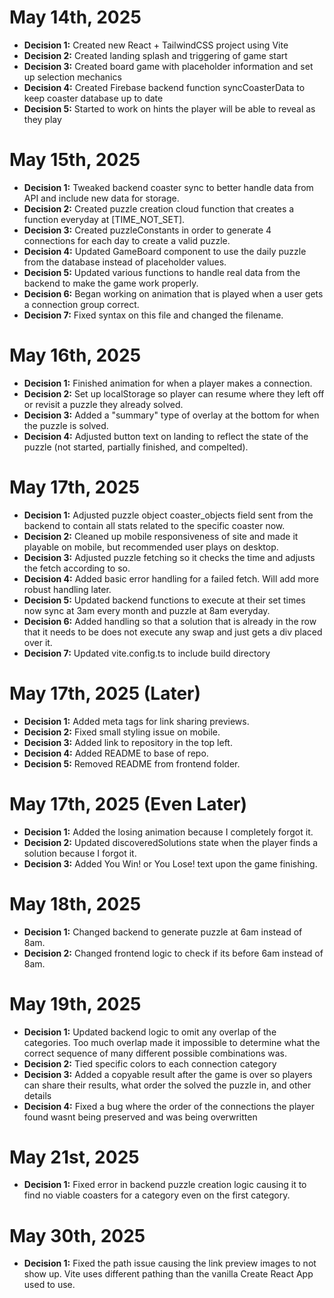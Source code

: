 # May 14th, 2025

- **Decision 1:** Created new React + TailwindCSS project using Vite
- **Decision 2:** Created landing splash and triggering of game start
- **Decision 3:** Created board game with placeholder information and set up selection mechanics
- **Decision 4:** Created Firebase backend function syncCoasterData to keep coaster database up to date
- **Decision 5:** Started to work on hints the player will be able to reveal as they play

# May 15th, 2025

- **Decision 1:** Tweaked backend coaster sync to better handle data from API and include new data for storage.
- **Decision 2:** Created puzzle creation cloud function that creates a function everyday at [TIME_NOT_SET].
- **Decision 3:** Created puzzleConstants in order to generate 4 connections for each day to create a valid puzzle.
- **Decision 4:** Updated GameBoard component to use the daily puzzle from the database instead of placeholder values.
- **Decision 5:** Updated various functions to handle real data from the backend to make the game work properly.
- **Decision 6:** Began working on animation that is played when a user gets a connection group correct.
- **Decision 7:** Fixed syntax on this file and changed the filename.

# May 16th, 2025

- **Decision 1:** Finished animation for when a player makes a connection.
- **Decision 2:** Set up localStorage so player can resume where they left off or revisit a puzzle they already solved.
- **Decision 3:** Added a "summary" type of overlay at the bottom for when the puzzle is solved.
- **Decision 4:** Adjusted button text on landing to reflect the state of the puzzle (not started, partially finished, and compelted).

# May 17th, 2025

- **Decision 1:** Adjusted puzzle object coaster_objects field sent from the backend to contain all stats related to the specific coaster now.
- **Decision 2:** Cleaned up mobile responsiveness of site and made it playable on mobile, but recommended user plays on desktop.
- **Decision 3:** Adjusted puzzle fetching so it checks the time and adjusts the fetch according to so.
- **Decision 4:** Added basic error handling for a failed fetch. Will add more robust handling later.
- **Decision 5:** Updated backend functions to execute at their set times now sync at 3am every month and puzzle at 8am everyday. 
- **Decision 6:** Added handling so that a solution that is already in the row that it needs to be does not execute any swap and just gets a div placed over it.
- **Decision 7:** Updated vite.config.ts to include build directory

# May 17th, 2025 (Later)

- **Decision 1:** Added meta tags for link sharing previews.
- **Decision 2:** Fixed small styling issue on mobile.
- **Decision 3:** Added link to repository in the top left.
- **Decision 4:** Added README to base of repo.
- **Decision 5:** Removed README from frontend folder.

# May 17th, 2025 (Even Later)

- **Decision 1:** Added the losing animation because I completely forgot it.
- **Decision 2:** Updated discoveredSolutions state when the player finds a solution because I forgot it.
- **Decision 3:** Added You Win! or You Lose! text upon the game finishing.

# May 18th, 2025

- **Decision 1:** Changed backend to generate puzzle at 6am instead of 8am.
- **Decision 2:** Changed frontend logic to check if its before 6am instead of 8am.

# May 19th, 2025

- **Decision 1:** Updated backend logic to omit any overlap of the categories. Too much overlap made it impossible to determine what the correct sequence of many different possible combinations was.
- **Decision 2:** Tied specific colors to each connection category
- **Decision 3:** Added a copyable result after the game is over so players can share their results, what order the solved the puzzle in, and other details
- **Decision 4:** Fixed a bug where the order of the connections the player found wasnt being preserved and was being overwritten

# May 21st, 2025

- **Decision 1:** Fixed error in backend puzzle creation logic causing it to find no viable coasters for a category even on the first category.

# May 30th, 2025

- **Decision 1:** Fixed the path issue causing the link preview images to not show up. Vite uses different pathing than the vanilla Create React App used to use.